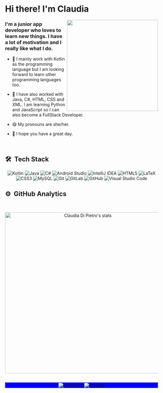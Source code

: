 <h1 align="left">Hi there! I'm Claudia</h1>
<img align="right" width="300em" height="300em" src="https://github.com/claudiadipietro/claudiadipietro/blob/main/editedgif.gif?raw=true"/>

### I'm a junior app developer who loves to learn new things. I have a lot of motivation and I really like what I do.


- 🌱 I mainly work with Kotlin as the programming language but I am looking forward to learn other programming languages too.


- :open_hands: I have also worked with Java, C#, HTML, CSS and XML. I am learning Python and JavaScript so I can also become a FullStack Developer.


- 😄 My pronouns are she/her.


- :blossom: I hope you have a great day.

<br>

## 🛠 &nbsp;Tech Stack
<div align="center">
  
  
![Kotlin](https://img.shields.io/badge/kotlin-%230095D5.svg?style=for-the-badge&logo=kotlin&logoColor=white)
![Java](https://img.shields.io/badge/java-%23ED8B00.svg?style=for-the-badge&logo=java&logoColor=white)
![C#](https://img.shields.io/badge/c%23-%23239120.svg?style=for-the-badge&logo=c-sharp&logoColor=white)
![Android Studio](https://img.shields.io/badge/Android%20Studio-3DDC84.svg?style=for-the-badge&logo=android-studio&logoColor=white)
![IntelliJ IDEA](https://img.shields.io/badge/IntelliJIDEA-000000.svg?style=for-the-badge&logo=intellij-idea&logoColor=white)
![HTML5](https://img.shields.io/badge/html5-%23E34F26.svg?style=for-the-badge&logo=html5&logoColor=white)
![LaTeX](https://img.shields.io/badge/latex-%23008080.svg?style=for-the-badge&logo=latex&logoColor=white)
![CSS3](https://img.shields.io/badge/css3-%231572B6.svg?style=for-the-badge&logo=css3&logoColor=white)
![MySQL](https://img.shields.io/badge/mysql-%2300f.svg?style=for-the-badge&logo=mysql&logoColor=white)
![Git](https://img.shields.io/badge/git-%23F05033.svg?style=for-the-badge&logo=git&logoColor=white)
![GitLab](https://img.shields.io/badge/gitlab-%23181717.svg?style=for-the-badge&logo=gitlab&logoColor=white)
![GitHub](https://img.shields.io/badge/github-%23121011.svg?style=for-the-badge&logo=github&logoColor=white)
![Visual Studio Code](https://img.shields.io/badge/Visual%20Studio%20Code-0078d7.svg?style=for-the-badge&logo=visual-studio-code&logoColor=white)

</div>


## ⚙️ &nbsp;GitHub Analytics
<br>

<p align="center">
<img width="530em" src="https://github-readme-stats.vercel.app/api?username=claudiadipietro&show_icons=true&theme=nightowl" alt="Claudia Di Pietro's stats"/>
</p>

##

<p align="center" style="background:blue">
  <a href="https://www.instagram.com/claudiadi.p/">
 <img align="center" src="https://img.shields.io/badge/-Instagram-05122A?style=flat&logo=instagram" alt="instagram"/>
</a>
<a href="https://www.linkedin.com/in/claudiadipietro/">
  <img align="center" src="https://img.shields.io/badge/-LinkedIn-05122A?style=flat&logo=linkedin" alt="linkedin"/>
</a>
</p>
                                                                                                                


